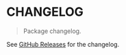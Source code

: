 # CHANGELOG

> Package changelog.

See [GitHub Releases](https://github.com/stdlib-js/number-uint32-base-rotr/releases) for the changelog.